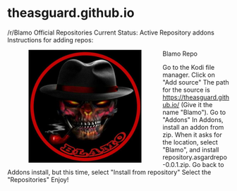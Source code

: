 # theasguard.github.io

/r/Blamo Official Repositories
Current Status: Active
Repository addons
Instructions for adding repos:

<img align="left" src="icon.png" width="256" hspace="48" title="Blamo Repo">

<p align="right">

Blamo Repo

Go to the Kodi file manager.
Click on "Add source"
The path for the source is https://theasguard.github.io/  (Give it the name "Blamo").
Go to "Addons"
In Addons, install an addon from zip. When it asks for the location, select "Blamo", and install repository.asgardrepo-0.0.1.zip.
Go back to Addons install, but this time, select "Install from repository"
Select the "Repositories"
Enjoy!

